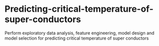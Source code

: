 # Predicting-critical-temperature-of-super-conductors
Perform exploratory data analysis, feature engineering, model design and model selection for predicting critical temperature of super conductors
